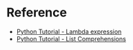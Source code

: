 # Reference
- [Python Tutorial - Lambda expression](https://docs.python.org/3/tutorial/controlflow.html#lambda-expressions)
- [Python Tutorial - List Comprehensions](https://docs.python.org/3/tutorial/datastructures.html#list-comprehensions)